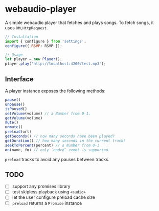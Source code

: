 # webaudio-player

A simple webaudio player that fetches and plays songs. To fetch songs, it
uses `XMLHttpRequest`.

```js
// Installation
import { configure } from 'settings';
configure({ RSVP: RSVP });

// Usage
let player = new Player();
player.play('http://localhost:4200/test.mp3');
```

## Interface

A player instance exposes the following methods:

```js
pause()
unpause()
isPaused()
setVolume(volume) // a Number from 0-1.
getVolume(volume)
mute()
unmute()
preload(url)
getSeconds() // how many seconds have been played?
getDuration() // how many seconds in the current track?
seekToPercent(percent) // a Number from 0-1
on(name, fn) // only `ended` event is supported.
```

`preload` tracks to avoid any pauses between tracks.

## TODO

- [ ] support any promises library
- [ ] test skipless playback using `<audio>`
- [ ] let the user configure preload cache size
- [ ] `preload` returns a `Promise` instance
